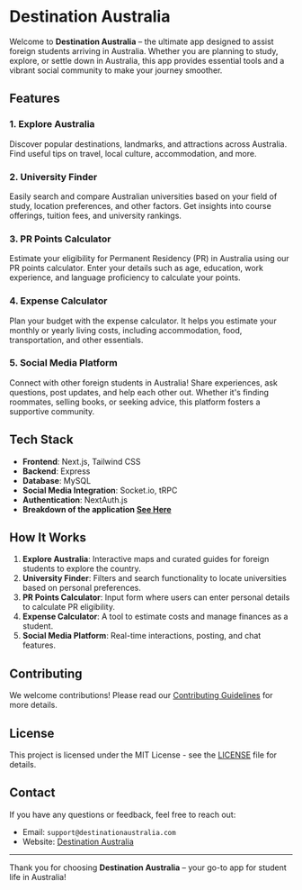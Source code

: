 # Destination Australia

Welcome to **Destination Australia** – the ultimate app designed to assist foreign students arriving in Australia. Whether you are planning to study, explore, or settle down in Australia, this app provides essential tools and a vibrant social community to make your journey smoother.

## Features

### 1. Explore Australia
Discover popular destinations, landmarks, and attractions across Australia. Find useful tips on travel, local culture, accommodation, and more.

### 2. University Finder
Easily search and compare Australian universities based on your field of study, location preferences, and other factors. Get insights into course offerings, tuition fees, and university rankings.

### 3. PR Points Calculator
Estimate your eligibility for Permanent Residency (PR) in Australia using our PR points calculator. Enter your details such as age, education, work experience, and language proficiency to calculate your points.

### 4. Expense Calculator
Plan your budget with the expense calculator. It helps you estimate your monthly or yearly living costs, including accommodation, food, transportation, and other essentials.

### 5. Social Media Platform
Connect with other foreign students in Australia! Share experiences, ask questions, post updates, and help each other out. Whether it's finding roommates, selling books, or seeking advice, this platform fosters a supportive community.

## Tech Stack

- **Frontend**: Next.js, Tailwind CSS
- **Backend**: Express
- **Database**: MySQL
- **Social Media Integration**: Socket.io, tRPC
- **Authentication**: NextAuth.js
- **Breakdown of the application [See Here](BREAKDOWN.md)**

## How It Works

1. **Explore Australia**: Interactive maps and curated guides for foreign students to explore the country.
2. **University Finder**: Filters and search functionality to locate universities based on personal preferences.
3. **PR Points Calculator**: Input form where users can enter personal details to calculate PR eligibility.
4. **Expense Calculator**: A tool to estimate costs and manage finances as a student.
5. **Social Media Platform**: Real-time interactions, posting, and chat features.

## Contributing

We welcome contributions! Please read our [Contributing Guidelines](CONTRIBUTING.md) for more details.

## License

This project is licensed under the MIT License - see the [LICENSE](LICENSE) file for details.

## Contact

If you have any questions or feedback, feel free to reach out:

- Email: `support@destinationaustralia.com`
- Website: [Destination Australia](https://www.destinationaustralia.com)

---

Thank you for choosing **Destination Australia** – your go-to app for student life in Australia!